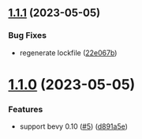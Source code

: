 ## [1.1.1](https://github.com/sparten11740/bevy_health_bar3d/compare/v1.1.0...v1.1.1) (2023-05-05)


### Bug Fixes

* regenerate lockfile ([22e067b](https://github.com/sparten11740/bevy_health_bar3d/commit/22e067b786f8a485ec914007b0da71e103d1e7fb))

# [1.1.0](https://github.com/sparten11740/bevy_health_bar3d/compare/v1.0.0...v1.1.0) (2023-05-05)


### Features

* support bevy 0.10 ([#5](https://github.com/sparten11740/bevy_health_bar3d/issues/5)) ([d891a5e](https://github.com/sparten11740/bevy_health_bar3d/commit/d891a5eaa9be3a35c3484e3885351600c38d0c00))
